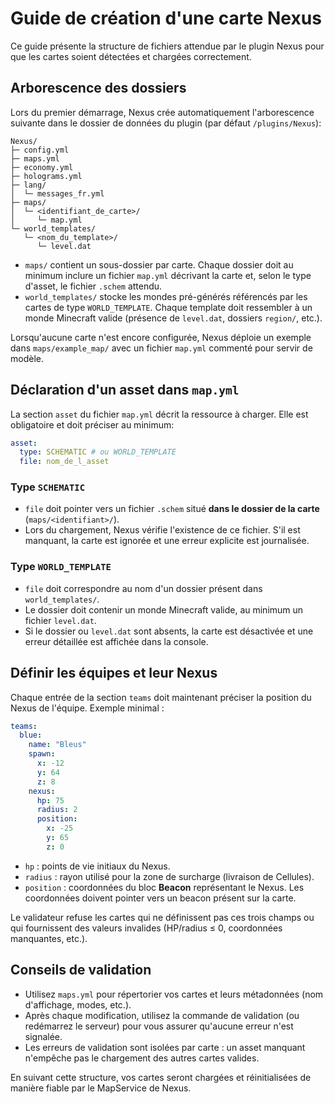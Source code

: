# Guide de création d'une carte Nexus

Ce guide présente la structure de fichiers attendue par le plugin Nexus pour que les cartes soient détectées et chargées correctement.

## Arborescence des dossiers

Lors du premier démarrage, Nexus crée automatiquement l'arborescence suivante dans le dossier de données du plugin (par défaut `/plugins/Nexus`):

```
Nexus/
├─ config.yml
├─ maps.yml
├─ economy.yml
├─ holograms.yml
├─ lang/
│  └─ messages_fr.yml
├─ maps/
│  └─ <identifiant_de_carte>/
│     └─ map.yml
└─ world_templates/
   └─ <nom_du_template>/
      └─ level.dat
```

- `maps/` contient un sous-dossier par carte. Chaque dossier doit au minimum inclure un fichier `map.yml` décrivant la carte et, selon le type d'asset, le fichier `.schem` attendu.
- `world_templates/` stocke les mondes pré-générés référencés par les cartes de type `WORLD_TEMPLATE`. Chaque template doit ressembler à un monde Minecraft valide (présence de `level.dat`, dossiers `region/`, etc.).

Lorsqu'aucune carte n'est encore configurée, Nexus déploie un exemple dans `maps/example_map/` avec un fichier `map.yml` commenté pour servir de modèle.

## Déclaration d'un asset dans `map.yml`

La section `asset` du fichier `map.yml` décrit la ressource à charger. Elle est obligatoire et doit préciser au minimum:

```yaml
asset:
  type: SCHEMATIC # ou WORLD_TEMPLATE
  file: nom_de_l_asset
```

### Type `SCHEMATIC`

- `file` doit pointer vers un fichier `.schem` situé **dans le dossier de la carte** (`maps/<identifiant>/`).
- Lors du chargement, Nexus vérifie l'existence de ce fichier. S'il est manquant, la carte est ignorée et une erreur explicite est journalisée.

### Type `WORLD_TEMPLATE`

- `file` doit correspondre au nom d'un dossier présent dans `world_templates/`.
- Le dossier doit contenir un monde Minecraft valide, au minimum un fichier `level.dat`.
- Si le dossier ou `level.dat` sont absents, la carte est désactivée et une erreur détaillée est affichée dans la console.

## Définir les équipes et leur Nexus

Chaque entrée de la section `teams` doit maintenant préciser la position du Nexus de l'équipe. Exemple minimal :

```yaml
teams:
  blue:
    name: "Bleus"
    spawn:
      x: -12
      y: 64
      z: 8
    nexus:
      hp: 75
      radius: 2
      position:
        x: -25
        y: 65
        z: 0
```

- `hp` : points de vie initiaux du Nexus.
- `radius` : rayon utilisé pour la zone de surcharge (livraison de Cellules).
- `position` : coordonnées du bloc **Beacon** représentant le Nexus. Les coordonnées doivent pointer vers un beacon présent sur la carte.

Le validateur refuse les cartes qui ne définissent pas ces trois champs ou qui fournissent des valeurs invalides (HP/radius ≤ 0, coordonnées manquantes, etc.).

## Conseils de validation

- Utilisez `maps.yml` pour répertorier vos cartes et leurs métadonnées (nom d'affichage, modes, etc.).
- Après chaque modification, utilisez la commande de validation (ou redémarrez le serveur) pour vous assurer qu'aucune erreur n'est signalée.
- Les erreurs de validation sont isolées par carte : un asset manquant n'empêche pas le chargement des autres cartes valides.

En suivant cette structure, vos cartes seront chargées et réinitialisées de manière fiable par le MapService de Nexus.
